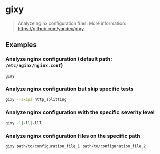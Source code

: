 # gixy

> Analyze nginx configuration files. More information: <https://github.com/yandex/gixy>.

## Examples

### Analyze nginx configuration (default path: `/etc/nginx/nginx.conf`)

```bash
gixy
```

### Analyze nginx configuration but skip specific tests

```bash
gixy --skips http_splitting
```

### Analyze nginx configuration with the specific severity level

```bash
gixy -l|-ll|-lll
```

### Analyze nginx configuration files on the specific path

```bash
gixy path/to/configuration_file_1 path/to/configuration_file_2
```
